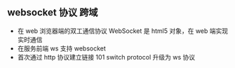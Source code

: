 ## websocket 协议 跨域

- 在 web 浏览器端的双工通信协议
  WebSocket 是 html5 对象，在 web 端实现实时通信
- 在服务前端 ws 支持 websocket
- 首次通过 http 协议建立链接 101 switch protocol 升级为 ws 协议
